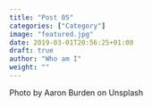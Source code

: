 ```yaml
---
title: "Post 05"
categories: ["Category"]
image: "featured.jpg"
date: 2019-03-01T20:56:25+01:00
draft: true
author: "Who am I"
weight: ""
---
```


Photo by Aaron Burden on Unsplash


